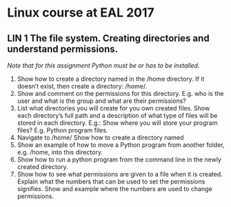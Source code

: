 # Linux course at EAL 2017 #
## LIN 1 The file system. Creating directories and understand permissions. ##

*Note that for this assignment Python must be or has to be installed.*

 1. Show how to create a directory named <deleteme> in the /home directory. If
    it doesn’t exist, then create a directory: /home/<your name>.
 2. Show and comment on the permissions for this directory. E.g. who is the user
    and what is the group and what are their permissions?
 3. List what directories you will create for you own created files. Show each
    directory’s full path and a description of what type of files will be stored
    in each directory.
    E.g.: Show where you will store your program files? E.g. Python program
    files.
 4. Navigate to /home/<your name>
    Show how to create a directory named <pythonprog>
 5. Show an example of how to move a Python program from another folder, e.g.
    /home, into this directory.
 6. Show how to run a python program from the command line in the newly created
    <pythonprog> directory.
 7. Show how to see what permissions are given to a file when it is created.
    Explain what the numbers that can be used to set the permissions signifies.
    Show and example where the numbers are used to change permissions.

